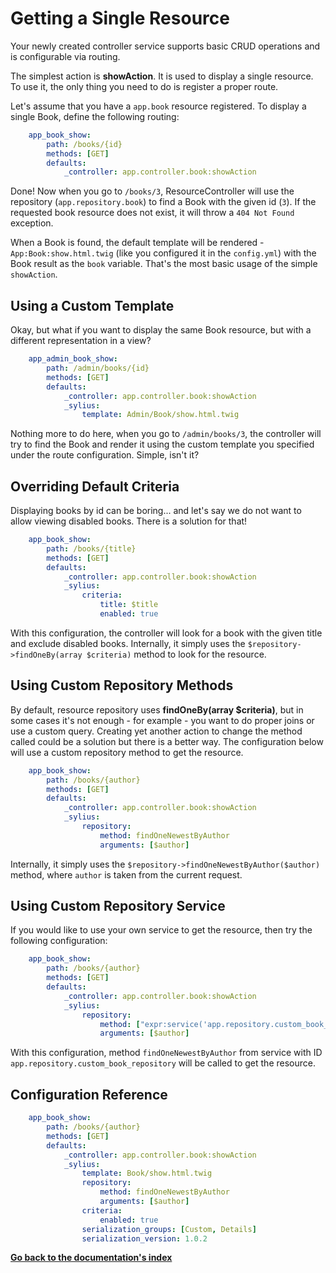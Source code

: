 # Getting a Single Resource

Your newly created controller service supports basic CRUD operations and is configurable via routing.

The simplest action is **showAction**. It is used to display a single resource. To use it, the only thing you need to do is register a proper route.

Let's assume that you have a ``app.book`` resource registered. To display a single Book, define the following routing:

```yaml
    app_book_show:
        path: /books/{id}
        methods: [GET]
        defaults:
            _controller: app.controller.book:showAction
```
Done! Now when you go to ``/books/3``, ResourceController will use the repository (``app.repository.book``) to find a Book with the given id (``3``).
If the requested book resource does not exist, it will throw a ``404 Not Found`` exception.

When a Book is found, the default template will be rendered - ``App:Book:show.html.twig`` (like you configured it in the ``config.yml``)
with the Book result as the ``book`` variable. That's the most basic usage of the simple ``showAction``.

## Using a Custom Template

Okay, but what if you want to display the same Book resource, but with a different representation in a view?

```yaml
    app_admin_book_show:
        path: /admin/books/{id}
        methods: [GET]
        defaults:
            _controller: app.controller.book:showAction
            _sylius:
                template: Admin/Book/show.html.twig
```
Nothing more to do here, when you go to ``/admin/books/3``, the controller will try to find the Book and render
it using the custom template you specified under the route configuration. Simple, isn't it?

## Overriding Default Criteria

Displaying books by id can be boring... and let's say we do not want to allow viewing disabled books. There is a solution for that!

```yaml
    app_book_show:
        path: /books/{title}
        methods: [GET]
        defaults:
            _controller: app.controller.book:showAction
            _sylius:
                criteria:
                    title: $title
                    enabled: true
```
With this configuration, the controller will look for a book with the given title and exclude disabled books.
Internally, it simply uses the ``$repository->findOneBy(array $criteria)`` method to look for the resource.

## Using Custom Repository Methods

By default, resource repository uses **findOneBy(array $criteria)**, but in some cases it's not enough - for example - you want to do proper joins or use a custom query.
Creating yet another action to change the method called could be a solution but there is a better way. The configuration below will use a custom repository method to get the resource.

```yaml
    app_book_show:
        path: /books/{author}
        methods: [GET]
        defaults:
            _controller: app.controller.book:showAction
            _sylius:
                repository:
                    method: findOneNewestByAuthor
                    arguments: [$author]
```
Internally, it simply uses the ``$repository->findOneNewestByAuthor($author)`` method, where ``author`` is taken from the current request.

## Using Custom Repository Service

If you would like to use your own service to get the resource, then try the following configuration:

```yaml
    app_book_show:
        path: /books/{author}
        methods: [GET]
        defaults:
            _controller: app.controller.book:showAction
            _sylius:
                repository:
                    method: ["expr:service('app.repository.custom_book_repository')", "findOneNewestByAuthor"]
                    arguments: [$author]
```

With this configuration, method ``findOneNewestByAuthor`` from service with ID ``app.repository.custom_book_repository`` will be called to get the resource.

## Configuration Reference

```yaml
    app_book_show:
        path: /books/{author}
        methods: [GET]
        defaults:
            _controller: app.controller.book:showAction
            _sylius:
                template: Book/show.html.twig
                repository:
                    method: findOneNewestByAuthor
                    arguments: [$author]
                criteria:
                    enabled: true
                serialization_groups: [Custom, Details]
                serialization_version: 1.0.2
```

**[Go back to the documentation's index](index.md)**
